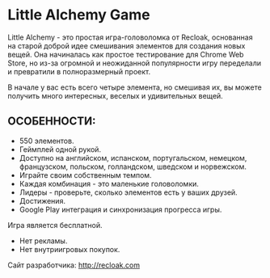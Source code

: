 # Little Alchemy Game


Little Alchemy - это простая игра-головоломка от Recloak, основанная на старой доброй идее смешивания элементов для создания новых вещей. Она начиналась как простое тестирование для Chrome Web Store, но из-за огромной и неожиданной популярности игру переделали и превратили в полноразмерный проект.

В начале у вас есть всего четыре элемента, но смешивая их, вы можете получить много  интересных, веселых и удивительных вещей.

## ОСОБЕННОСТИ:

- 550 элементов.
- Геймплей одной рукой.
- Доступно на английском, испанском, португальском, немецком, французском, польском, голландском, шведском и норвежском.
- Играйте своим собственным темпом.
- Каждая комбинация - это маленькие головоломки.
- Лидеры - проверьте, сколько элементов есть у ваших друзей.
- Достижения.
- Google Play интеграция и синхронизация прогресса игры.

Игра является бесплатной.
- Нет рекламы.
- Нет внутриигровых покупок.

Сайт разработчика: http://recloak.com
